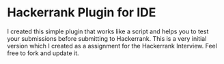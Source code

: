 # Hackerrank Plugin for IDE

I created this simple plugin that works like a script and helps you to test your submissions before submitting to Hackerrank.
This is a very initial version which I created as a assignment for the Hackerrank Interview.
Feel free to fork and update it.